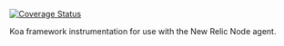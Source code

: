 [![Coverage Status](https://coveralls.io/repos/github/newrelic/node-newrelic-koa/badge.svg?branch=psvet%2Fcoveralls)](https://coveralls.io/github/newrelic/node-newrelic-koa?branch=psvet%2Fcoveralls)

Koa framework instrumentation for use with the New Relic Node agent.
